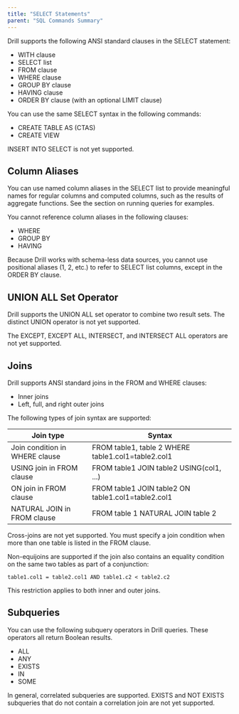 ```yaml
---
title: "SELECT Statements"
parent: "SQL Commands Summary"
---
```

Drill supports the following ANSI standard clauses in the SELECT statement:

  * WITH clause
  * SELECT list
  * FROM clause
  * WHERE clause
  * GROUP BY clause
  * HAVING clause
  * ORDER BY clause (with an optional LIMIT clause)

You can use the same SELECT syntax in the following commands:

  * CREATE TABLE AS (CTAS)
  * CREATE VIEW

INSERT INTO SELECT is not yet supported.

## Column Aliases

You can use named column aliases in the SELECT list to provide meaningful
names for regular columns and computed columns, such as the results of
aggregate functions. See the section on running queries for examples.

You cannot reference column aliases in the following clauses:

  * WHERE
  * GROUP BY
  * HAVING

Because Drill works with schema-less data sources, you cannot use positional
aliases (1, 2, etc.) to refer to SELECT list columns, except in the ORDER BY
clause.

## UNION ALL Set Operator

Drill supports the UNION ALL set operator to combine two result sets. The
distinct UNION operator is not yet supported.

The EXCEPT, EXCEPT ALL, INTERSECT, and INTERSECT ALL operators are not yet
supported.

## Joins

Drill supports ANSI standard joins in the FROM and WHERE clauses:

  * Inner joins
  * Left, full, and right outer joins

The following types of join syntax are supported:

Join type| Syntax  
---|---  
Join condition in WHERE clause|FROM table1, table 2 WHERE table1.col1=table2.col1  
USING join in FROM clause|FROM table1 JOIN table2 USING(col1, ...)  
ON join in FROM clause|FROM table1 JOIN table2 ON table1.col1=table2.col1  
NATURAL JOIN in FROM clause|FROM table 1 NATURAL JOIN table 2  

Cross-joins are not yet supported. You must specify a join condition when more
than one table is listed in the FROM clause.

Non-equijoins are supported if the join also contains an equality condition on
the same two tables as part of a conjunction:

    table1.col1 = table2.col1 AND table1.c2 < table2.c2

This restriction applies to both inner and outer joins.

## Subqueries

You can use the following subquery operators in Drill queries. These operators
all return Boolean results.

  * ALL
  * ANY
  * EXISTS
  * IN
  * SOME

In general, correlated subqueries are supported. EXISTS and NOT EXISTS
subqueries that do not contain a correlation join are not yet supported.

